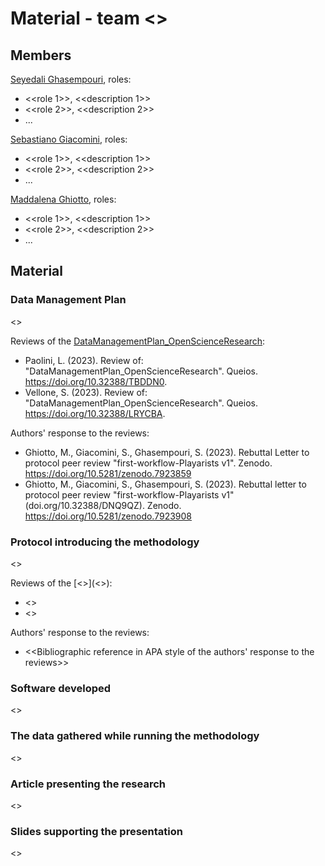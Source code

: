 # Material - team <<name of the team>>

## Members
[Seyedali Ghasempouri](https://github.com/ghasempouri1984), roles:
* <<role 1>>, <<description 1>>
* <<role 2>>, <<description 2>>
* ...

[Sebastiano Giacomini](https://github.com/Sebastiano-G), roles:
* <<role 1>>, <<description 1>>
* <<role 2>>, <<description 2>>
* ...

[Maddalena Ghiotto](https://github.com/MaddaGh), roles:
* <<role 1>>, <<description 1>>
* <<role 2>>, <<description 2>>
* ...

## Material

### Data Management Plan
<<Bibliographic reference in APA style of the last version>>

Reviews of the [DataManagementPlan_OpenScienceResearch](https://doi.org/10.5281/zenodo.7809055):
* Paolini, L. (2023). Review of: "DataManagementPlan_OpenScienceResearch". Queios. https://doi.org/10.32388/TBDDN0.
* Vellone, S. (2023). Review of: "DataManagementPlan_OpenScienceResearch". Queios. https://doi.org/10.32388/LRYCBA.

Authors' response to the reviews:
* Ghiotto, M., Giacomini, S., Ghasempouri, S. (2023). Rebuttal Letter to protocol peer review "first-workflow-Playarists v1". Zenodo. https://doi.org/10.5281/zenodo.7923859
* Ghiotto, M., Giacomini, S., Ghasempouri, S. (2023). Rebuttal letter to protocol peer review "first-workflow-Playarists v1" (doi.org/10.32388/DNQ9QZ). Zenodo. https://doi.org/10.5281/zenodo.7923908
  


### Protocol introducing the methodology
<<Bibliographic reference in APA style of the last version>>

Reviews of the [<<initial version of the protocol>>](<<DOI URL of the initial version of the protocol>>):
* <<Bibliographic reference in APA style of the first review>>
* <<Bibliographic reference in APA style of the second review>>

Authors' response to the reviews:
* <<Bibliographic reference in APA style of the authors' response to the reviews>>


### Software developed
<<Bibliographic reference in APA style of the last version>>


### The data gathered while running the methodology
<<Bibliographic reference in APA style of the last version>>


### Article presenting the research
<<Bibliographic reference in APA style of the last version>>


### Slides supporting the presentation
<<Bibliographic reference in APA style of the last version>>
